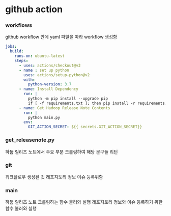 # github action

### workflows
github workflow 안에 yaml 파일을 따라 workflow 생성함
```yaml
jobs:
  build:
    runs-on: ubuntu-latest
    steps:
      - uses: actions/checkout@v3
      - name : set up python
        uses: actions/setup-python@v2
        with:
          python-version: 3.7
      - name: Install Dependency
        run: |
          python -m pip install --upgrade pip
          if [ -f requirements.txt ]; then pip install -r requirements.txt; fi
      - name: Get Hadoop Release Note Contents
        run: |
          python main.py
        env:
          GIT_ACTION_SECRET: ${{ secrets.GIT_ACTION_SECRET}}   
```
### get_releasenote.py
하둡 릴리즈 노트에서 주요 부분 크롤링하여 해당 문구들 리턴

### git
워크플로우 생성된 깃 레포지토리 정보
이슈 등록위함

### main
하둡 릴리즈 노트 크롤링하는 함수 불러와 실행
레포지토리 정보와 이슈 등록하기 위한 함수 불러와 실행




